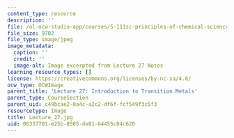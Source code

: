 ```yaml
---
content_type: resource
description: ''
file: /ol-ocw-studio-app/courses/5-111sc-principles-of-chemical-science-fall-2014/06337701e25b8505de8164455c04c620_Lecture_27.jpg
file_size: 9702
file_type: image/jpeg
image_metadata:
  caption: ''
  credit: ''
  image-alt: Image excerpted from Lecture 27 Notes
learning_resource_types: []
license: https://creativecommons.org/licenses/by-nc-sa/4.0/
ocw_type: OCWImage
parent_title: 'Lecture 27: Introduction to Transition Metals'
parent_type: CourseSection
parent_uid: c49bcae2-0a4c-a2c2-df6f-fcf549f3c5f3
resourcetype: Image
title: Lecture_27.jpg
uid: 06337701-e25b-8505-de81-64455c04c620
---
```

